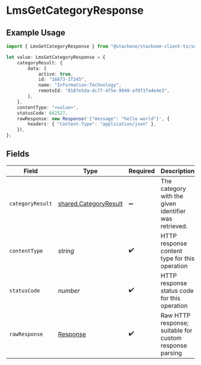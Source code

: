 # LmsGetCategoryResponse

## Example Usage

```typescript
import { LmsGetCategoryResponse } from "@stackone/stackone-client-ts/sdk/models/operations";

let value: LmsGetCategoryResponse = {
    categoryResult: {
        data: {
            active: true,
            id: "16873-IT345",
            name: "Information-Technology",
            remoteId: "8187e5da-dc77-475e-9949-af0f1fa4e4e3",
        },
    },
    contentType: "<value>",
    statusCode: 662527,
    rawResponse: new Response('{"message": "hello world"}', {
        headers: { "Content-Type": "application/json" },
    }),
};
```

## Fields

| Field                                                                 | Type                                                                  | Required                                                              | Description                                                           |
| --------------------------------------------------------------------- | --------------------------------------------------------------------- | --------------------------------------------------------------------- | --------------------------------------------------------------------- |
| `categoryResult`                                                      | [shared.CategoryResult](../../../sdk/models/shared/categoryresult.md) | :heavy_minus_sign:                                                    | The category with the given identifier was retrieved.                 |
| `contentType`                                                         | *string*                                                              | :heavy_check_mark:                                                    | HTTP response content type for this operation                         |
| `statusCode`                                                          | *number*                                                              | :heavy_check_mark:                                                    | HTTP response status code for this operation                          |
| `rawResponse`                                                         | [Response](https://developer.mozilla.org/en-US/docs/Web/API/Response) | :heavy_check_mark:                                                    | Raw HTTP response; suitable for custom response parsing               |